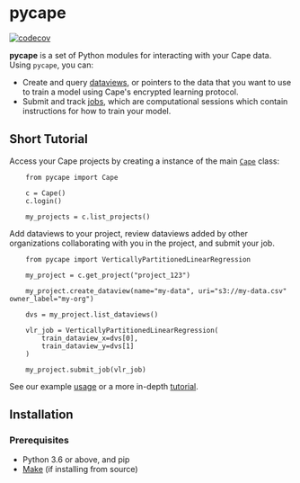 # pycape

[![codecov](https://codecov.io/gh/capeprivacy/cape-ds/branch/main/graph/badge.svg?token=nimecXcQzo)](https://codecov.io/gh/capeprivacy/cape-ds)

**pycape** is a set of Python modules for interacting with your Cape data. Using `pycape`, you can:

- Create and query [dataviews](/libraries/pytest/reference#capedataview), or pointers to the data that you want to use to train a model using Cape's encrypted learning protocol.
- Submit and track [jobs](/libraries/pytest/reference#capedataview), which are computational sessions which contain instructions for how to train your model.

## Short Tutorial
Access your Cape projects by creating a instance of the main [`Cape`](/libraries/pytest/reference#capecape) class:

``` 
    from pycape import Cape

    c = Cape()
    c.login()

    my_projects = c.list_projects()
```

Add dataviews to your project, review dataviews added by other organizations collaborating with you in the project, and submit your job.
```    
    from pycape import VerticallyPartitionedLinearRegression

    my_project = c.get_project("project_123")

    my_project.create_dataview(name="my-data", uri="s3://my-data.csv" owner_label="my-org")

    dvs = my_project.list_dataviews()

    vlr_job = VerticallyPartitionedLinearRegression(
        train_dataview_x=dvs[0],
        train_dataview_y=dvs[1]
    )

    my_project.submit_job(vlr_job)
```
See our example [usage](/libraries/pytest/usage/) or a more in-depth [tutorial](/libraries/pytest/tutorials/submit_linear_regression_job/).

## Installation

### Prerequisites

* Python 3.6 or above, and pip
* [Make](https://www.gnu.org/software/make/) (if installing from source)
    

